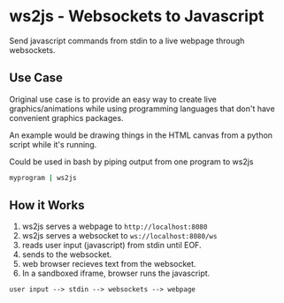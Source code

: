 ws2js - Websockets to Javascript
========================================

Send javascript commands from stdin to a live webpage through
websockets.


Use Case
------------------------------

Original use case is to provide an easy way to create live
graphics/animations while using programming languages that don't have
convenient graphics packages.

An example would be drawing things in the HTML canvas from a python
script while it's running.

Could be used in bash by piping output from one program to ws2js

~~~bash
myprogram | ws2js
~~~


How it Works
------------------------------

1. ws2js serves a webpage to `http://localhost:8080`
2. ws2js serves a websocket to `ws://localhost:8080/ws`
3. reads user input (javascript) from stdin until EOF.
4. sends to the websocket.
5. web browser recieves text from the websocket.
6. In a sandboxed iframe, browser runs the javascript.

~~~
user input --> stdin --> websockets --> webpage
~~~
